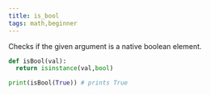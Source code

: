 ```yaml
---
title: is_bool
tags: math,beginner
---
```


Checks if the given argument is a native boolean element.

```py
def isBool(val):
  return isinstance(val,bool)
```

```py
print(isBool(True)) # prints True
```
